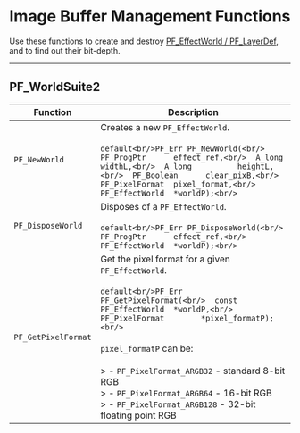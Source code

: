 <a id="effect-details-image-buffer-management-functions"></a>

# Image Buffer Management Functions

Use these functions to create and destroy [PF_EffectWorld / PF_LayerDef](../effect-basics/PF_EffectWorld.md#effect-basics-pf-effectworld), and to find out their bit-depth.

---

## PF_WorldSuite2

| **Function**        | **Description**                                                                                                                                                                                                                                                                                                                                                                                     |
|---------------------|-----------------------------------------------------------------------------------------------------------------------------------------------------------------------------------------------------------------------------------------------------------------------------------------------------------------------------------------------------------------------------------------------------|
| `PF_NewWorld`       | Creates a new `PF_EffectWorld`.<br/><br/>```default<br/>PF_Err PF_NewWorld(<br/>  PF_ProgPtr      effect_ref,<br/>  A_long          widthL,<br/>  A_long          heightL,<br/>  PF_Boolean      clear_pixB,<br/>  PF_PixelFormat  pixel_format,<br/>  PF_EffectWorld  *worldP);<br/>```                                                                                                            |
| `PF_DisposeWorld`   | Disposes of a `PF_EffectWorld`.<br/><br/>```default<br/>PF_Err PF_DisposeWorld(<br/>  PF_ProgPtr      effect_ref,<br/>  PF_EffectWorld  *worldP);<br/>```                                                                                                                                                                                                                                           |
| `PF_GetPixelFormat` | Get the pixel format for a given `PF_EffectWorld`.<br/><br/>```default<br/>PF_Err PF_GetPixelFormat(<br/>  const PF_EffectWorld  *worldP,<br/>  PF_PixelFormat        *pixel_formatP);<br/>```<br/><br/>`pixel_formatP` can be:<br/><br/>> - `PF_PixelFormat_ARGB32` - standard 8-bit RGB<br/>> - `PF_PixelFormat_ARGB64` - 16-bit RGB<br/>> - `PF_PixelFormat_ARGB128` - 32-bit floating point RGB |
